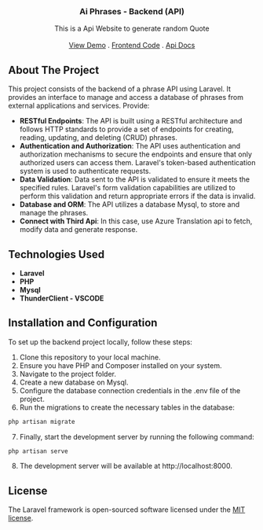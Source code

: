 <br/>
<p align="center">
  <h3 align="center">Ai Phrases - Backend (API)</h3>

  <p align="center">
    This is a Api Website to generate random Quote
    <br/>
    <br/>
    <a href="https://iaphrases.live/">View Demo</a>
    .
    <a href="https://github.com/yosbp/ai-phrases">Frontend Code</a>
    .
    <a href="https://iaphrases.live/docs">Api Docs</a>
  </p>
</p>

## About The Project

This project consists of the backend of a phrase API using Laravel. It provides an interface to manage and access a database of phrases from external applications and services. Provide:

- **RESTful Endpoints**: The API is built using a RESTful architecture and follows HTTP standards to provide a set of endpoints for creating, reading, updating, and deleting (CRUD) phrases.
- **Authentication and Authorization**: The API uses authentication and authorization mechanisms to secure the endpoints and ensure that only authorized users can access them. Laravel's token-based authentication system is used to authenticate requests.
- **Data Validation**: Data sent to the API is validated to ensure it meets the specified rules. Laravel's form validation capabilities are utilized to perform this validation and return appropriate errors if the data is invalid.
- **Database and ORM**: The API utilizes a database Mysql, to store and manage the phrases.
- **Connect with Third Api**: In this case, use Azure Translation api to fetch, modify data and generate response.

## Technologies Used

- **Laravel**
- **PHP**
- **Mysql**
- **ThunderClient - VSCODE**

## Installation and Configuration

To set up the backend project locally, follow these steps:

1. Clone this repository to your local machine.
2. Ensure you have PHP and Composer installed on your system.
3. Navigate to the project folder.
4. Create a new database on Mysql.
5. Configure the database connection credentials in the .env file of the project.
6. Run the migrations to create the necessary tables in the database:
```sh
php artisan migrate
```
7. Finally, start the development server by running the following command:
```sh
php artisan serve
```
8. The development server will be available at http://localhost:8000.

## License

The Laravel framework is open-sourced software licensed under the [MIT license](https://opensource.org/licenses/MIT).
